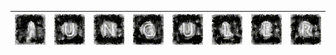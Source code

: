 
| ![j](+/j.gif) | ![u](+/u.gif) | ![n](+/n.gif) | ![g](+/g.gif) | ![u2](+/u2.gif) | ![l](+/l.gif) | ![e](+/e.gif) | ![r](+/r.gif) |
|---|---|---|---|---|---|---|---|
<!---

![0](https://user-images.githubusercontent.com/59083599/143682817-c3ff97a4-b320-4ca6-8b52-64ddd11e30c6.jpg)
![1](https://user-images.githubusercontent.com/59083599/143682820-a2a327dd-e3f1-4073-aba7-3ad1d1133cd2.jpg)
![2](https://user-images.githubusercontent.com/59083599/143682821-6e55a51e-aa04-4c85-a548-97058aecbecd.jpg)
![3](https://user-images.githubusercontent.com/59083599/143682823-a704052f-6d6f-4ca2-89bf-7ba667051fd4.jpg)
![4](https://user-images.githubusercontent.com/59083599/143682824-67b1a5c6-d9ef-4db5-b9ce-8d7d012cd16a.jpg)
![5](https://user-images.githubusercontent.com/59083599/143682825-e93dbde9-09f3-4b17-b90a-1e9c47571323.jpg)
![6](https://user-images.githubusercontent.com/59083599/143682826-e3361450-db49-4c5c-a02a-fc89eb4aba9d.jpg)
![7](https://user-images.githubusercontent.com/59083599/143682827-10b6b5e8-3e55-4b34-9bfb-8bf9286604f3.jpg)
![8](https://user-images.githubusercontent.com/59083599/143682828-d8d9fde2-8a2d-4dfb-9866-a538728307b9.jpg)
![9](https://user-images.githubusercontent.com/59083599/143682829-4506d5bf-8efb-4385-a5a0-b86dc7f9b172.jpg)
![a](https://user-images.githubusercontent.com/59083599/143682831-ab9d5232-fe0e-40b4-b478-97ecb49c1400.jpg)
![A](https://user-images.githubusercontent.com/59083599/143682833-39ac5b69-6a31-4a51-b86e-5229f2fd6e1c.jpg)
![b](https://user-images.githubusercontent.com/59083599/143682834-58ffbf18-2102-4d42-bfd7-1e84d27747f7.jpg)
![B](https://user-images.githubusercontent.com/59083599/143682836-4bfaec1e-ba1d-479d-8bc9-88645821b77a.jpg)
![c](https://user-images.githubusercontent.com/59083599/143682837-fa6ffb71-cf44-4367-837b-11220453f692.jpg)
![C](https://user-images.githubusercontent.com/59083599/143682838-fbc8093b-70b4-488f-ba88-467a626fcee3.jpg)
![d](https://user-images.githubusercontent.com/59083599/143682839-02a59659-8c98-4ce5-9c49-aacfb53d8893.jpg)
![D](https://user-images.githubusercontent.com/59083599/143682842-6205ef9b-7747-4494-85b5-29cae9695a6b.jpg)
![e](https://user-images.githubusercontent.com/59083599/143682844-267ea9f0-bdbf-49fe-b130-a3f6935b704c.jpg)
![E](https://user-images.githubusercontent.com/59083599/143682845-cf6fe822-aa12-40bb-9db4-e075d21f5758.jpg)
![f](https://user-images.githubusercontent.com/59083599/143682846-a03db2d9-b3fd-4738-96ba-49adce77c9b2.jpg)
![F](https://user-images.githubusercontent.com/59083599/143682847-ad265891-77bf-48fa-abf3-dc2963f6e620.jpg)
![g](https://user-images.githubusercontent.com/59083599/143682848-ac20d81b-9e62-49d8-aed5-5310d8ca0d96.jpg)
![G](https://user-images.githubusercontent.com/59083599/143682850-1ec66aab-da17-426c-9b18-20d5fd57332f.jpg)
![h](https://user-images.githubusercontent.com/59083599/143682851-cfc2254a-894e-4705-9a14-07a397a4f7a6.jpg)
![H](https://user-images.githubusercontent.com/59083599/143682853-4a4d1e5c-d1e0-4c78-8f81-ae92d411b032.jpg)
![i](https://user-images.githubusercontent.com/59083599/143682854-a7b258b4-5a76-4a18-9121-a4bd9940f5bb.jpg)
![I](https://user-images.githubusercontent.com/59083599/143682855-46f78af5-e93b-4dce-8246-aa8f131c0662.jpg)
![j](https://user-images.githubusercontent.com/59083599/143682856-f5afcc18-4523-4f5d-a384-b7b9a16812d3.jpg)
![J](https://user-images.githubusercontent.com/59083599/143682857-3d135d97-f1bb-420b-a96d-3f284b0d5486.jpg)
![k](https://user-images.githubusercontent.com/59083599/143682859-baf890a7-ae78-4c2b-ae51-8092faee5ba7.jpg)
![K](https://user-images.githubusercontent.com/59083599/143682860-7609d527-f2af-4218-96ad-3586a73b269d.jpg)
![l](https://user-images.githubusercontent.com/59083599/143682861-35894ec8-5a28-43f8-b730-3fa4b22c34ca.jpg)
![L](https://user-images.githubusercontent.com/59083599/143682862-6aab89c4-2a8f-4aa6-9a05-bd35b4c7b0fd.jpg)
![m](https://user-images.githubusercontent.com/59083599/143682863-330ff946-acc0-43f4-b6ec-1986a6a58c08.jpg)
![M](https://user-images.githubusercontent.com/59083599/143682865-6de44c03-a663-4ad5-bf62-d75b7a3fa5f2.jpg)
![n](https://user-images.githubusercontent.com/59083599/143682866-9de42166-e063-4ab4-87f3-e8cbad47a2e2.jpg)
![N](https://user-images.githubusercontent.com/59083599/143682867-8acfa2a0-73a6-4296-943c-34e4728c1bc3.jpg)
![o](https://user-images.githubusercontent.com/59083599/143682869-d326f6df-a965-4ebf-95f0-37dab6dcb397.jpg)
![O](https://user-images.githubusercontent.com/59083599/143682871-37ee6f57-dfab-4357-ad78-0d498d6418e1.jpg)
![p](https://user-images.githubusercontent.com/59083599/143682873-889aa077-9257-4a6e-accc-9f71ba0973ae.jpg)
![P](https://user-images.githubusercontent.com/59083599/143682875-58b3aad0-529d-47f6-bc57-28a732fcb0ee.jpg)
![q](https://user-images.githubusercontent.com/59083599/143682876-12f1039a-ec96-4ef1-84c6-9ccd937c1f26.jpg)
![Q](https://user-images.githubusercontent.com/59083599/143682877-c9f1ca84-c5df-4e08-aa66-1a657e28a095.jpg)
![r](https://user-images.githubusercontent.com/59083599/143682878-dd16a452-cdf0-4384-a0c4-50c4eaf6a6c1.jpg)
![R](https://user-images.githubusercontent.com/59083599/143682879-7a73eea0-450a-460d-b076-596ce6cd0341.jpg)
![s](https://user-images.githubusercontent.com/59083599/143682891-c823a440-a057-4b6f-8581-1c948d06df99.jpg)
![S](https://user-images.githubusercontent.com/59083599/143682894-5d306c6e-b64b-48cd-ad69-d5911be183e7.jpg)
![t](https://user-images.githubusercontent.com/59083599/143682895-19d3c35a-c255-42d6-a4f8-ac36757ae2ec.jpg)
![T](https://user-images.githubusercontent.com/59083599/143682896-127abfcd-d660-4b79-985f-80fd758e657f.jpg)
![u](https://user-images.githubusercontent.com/59083599/143682900-acdc619b-bac2-4da6-8e93-5ce174726bc0.jpg)
![U](https://user-images.githubusercontent.com/59083599/143682901-9b51c5b1-d0b1-4cab-9c99-6fd1c3163875.jpg)
![v](https://user-images.githubusercontent.com/59083599/143682902-4076aad7-846c-4696-a268-98c0e77b3b89.jpg)
![V](https://user-images.githubusercontent.com/59083599/143682903-23c52b73-66b1-40e8-9723-0c473b0eddfa.jpg)
![w](https://user-images.githubusercontent.com/59083599/143682904-53e74e35-fcd0-4e96-8570-a00d82184e48.jpg)
![W](https://user-images.githubusercontent.com/59083599/143682905-c719c1ed-842d-49c5-93de-cc063882cfec.jpg)
![x](https://user-images.githubusercontent.com/59083599/143682907-a3095914-f598-471c-abed-bffee3fd3309.jpg)
![X](https://user-images.githubusercontent.com/59083599/143682908-38942e35-f97e-4321-8aaa-17fac948196e.jpg)
![y](https://user-images.githubusercontent.com/59083599/143682909-965aaf17-f1bc-4c86-b2c9-3441540d7d0c.jpg)
![Y](https://user-images.githubusercontent.com/59083599/143682911-c0e8b073-4a93-4754-a827-8bb39dd3b762.jpg)
![z](https://user-images.githubusercontent.com/59083599/143682913-6a8dc119-4350-48f7-a1ef-a1e95dace73f.jpg)
![Z](https://user-images.githubusercontent.com/59083599/143682914-3f0d42b0-5bc2-4400-a335-2005e4fe1b0a.jpg)

| ![j2](+/j2.gif) | ![u+](+/u+.gif) | ![n2](+/n2.gif) | ![g2](+/g2.gif) | ![u2+](+/u2+.gif) | ![l2](+/l2.gif) | ![e3](+/e3.gif) | ![r2](+/r2.gif) |


<p align="center"><img src="profile.gif" alt="profile"></p>

<p align="center"><a href="https://github.com/ryo-ma/github-profile-trophy"><img src="https://github-profile-trophy.vercel.app/?username=junguler&amp;theme=onedark&amp;no-frame=true" alt="junguler&#39;s github trophies"></a>

![profile](profile.gif)

[![junguler's github trophies](https://github-profile-trophy.vercel.app/?username=junguler&theme=onedark&no-frame=true)](https://github.com/ryo-ma/github-profile-trophy)

[![junguler's github stats](https://github-readme-stats.vercel.app/api?username=junguler&theme=blue-green)](https://github.com/anuraghazra/github-readme-stats)
--->
